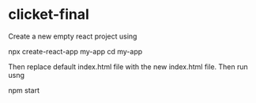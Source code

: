 # clicket-final
Create a new empty react project using

npx create-react-app my-app
cd my-app

Then replace default index.html file with the new index.html file.
Then run usng

npm start
